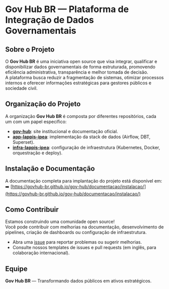 # Gov Hub BR — Plataforma de Integração de Dados Governamentais

## Sobre o Projeto

O **Gov Hub BR** é uma iniciativa open source que visa integrar, qualificar e disponibilizar dados governamentais de forma estruturada, promovendo eficiência administrativa, transparência e melhor tomada de decisão.  
A plataforma busca reduzir a fragmentação de sistemas, otimizar processos internos e oferecer informações estratégicas para gestores públicos e sociedade civil.

## Organização do Projeto

A organização **Gov Hub BR** é composta por diferentes repositórios, cada um com um papel específico:

- **[gov-hub](https://github.com/govhub-br/gov-hub)**: site institucional e documentação oficial.  
- **[app-lappis-ipea](https://github.com/govhub-br/app-lappis-ipea)**: implementação da stack de dados (Airflow, DBT, Superset).  
- **[infra-lappis-ipea](https://github.com/govhub-br/infra-lappis-ipea)**: configuração de infraestrutura (Kubernetes, Docker, orquestração e deploy).  

## Instalação e Documentação

A documentação completa para implantação do projeto está disponível em:  
➡️ [https://govhub-br.github.io/gov-hub/documentacao/instalacao/](https://govhub-br.github.io/gov-hub/documentacao/instalacao/)

## Como Contribuir

Estamos construindo uma comunidade open source!  
Você pode contribuir com melhorias na documentação, desenvolvimento de pipelines, criação de dashboards ou configuração de infraestrutura.

- Abra uma [issue](https://github.com/govhub-br/gov-hub/issues) para reportar problemas ou sugerir melhorias.
- Consulte nossos templates de issues e pull requests (em inglês, para colaboração internacional).

## Equipe

**Gov Hub BR** — Transformando dados públicos em ativos estratégicos.

